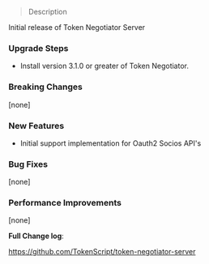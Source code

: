 > Description

Initial release of Token Negotiator Server

### Upgrade Steps

- Install version 3.1.0 or greater of Token Negotiator.

### Breaking Changes

[none]

### New Features

- Initial support implementation for Oauth2 Socios API's

### Bug Fixes

[none]

### Performance Improvements

[none]

**Full Change log**:

https://github.com/TokenScript/token-negotiator-server
